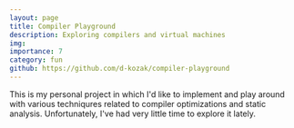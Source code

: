 ```yaml
---
layout: page
title: Compiler Playground
description: Exploring compilers and virtual machines
img:
importance: 7
category: fun
github: https://github.com/d-kozak/compiler-playground
---
```


This is my personal project in which I'd like to implement and play around with various techniqures related to compiler optimizations and static analysis. Unfortunately, I've had very little time to explore it lately.
